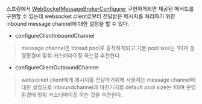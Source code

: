 스프링에서 [WebSocketMessageBrokerConfigurer](https://docs.spring.io/spring-framework/docs/current/javadoc-api/org/springframework/web/socket/config/annotation/WebSocketMessageBrokerConfigurer.html#configureClientInboundChannel-org.springframework.messaging.simp.config.ChannelRegistration-) 구현하게되면 제공된 메서드를 구현할 수 있는데
websocket client로부터 전달받은 메시지를 처리하기 위한 inbound message channel에 대한 설정을 할 수 있다.

- configureClientInboundChannel
> message channel은 thread pool로 동작하게되고 기본 pool size는 1이며 운영환경에 맞춰 커스터마이징 하는걸 추천한다.

- configureClientOutboundChannel
> websocket client에게 메시지를 전달하기위해 사용하는 message channel에 대한 설정으로 inboundchannel과 마찬가지로 default pool size는 1이며 운영환경에 맞춰 커스터마이징 하는 것을 추천한다.

